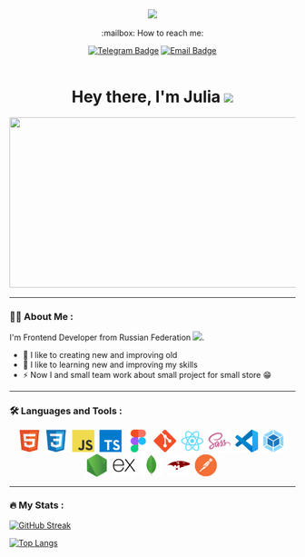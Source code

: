 <div id="header" align="center">
  <img src="https://media.giphy.com/media/v1.Y2lkPTc5MGI3NjExbXlzZTkyNWl5Y3F6dDZ5MjQ2em4yN2pnd2FpeHFsNHV4dGJhOGN2NyZlcD12MV9naWZzX3NlYXJjaCZjdD1n/2IudUHdI075HL02Pkk/giphy.gif"  width="150" />
</div>

<div id="badges" align="center">
 <p> :mailbox: How to reach me: </p>
  <a href="https://t.me/i_am_yulich"><img src="https://img.shields.io/badge/Telegram-blue?logo=telegram&logoColor=white&style=for-the-badge" alt="Telegram Badge" /></a>
  <a href="email:juju-kole4kina@yandex.ru"><img src="https://img.shields.io/badge/Email-blue?logo=Gmail&logoColor=white&style=for-the-badge" alt="Email Badge" /></a>
</div>


<div id="count" align="center">
  <img src="https://komarev.com/ghpvc/?username=juju-kole4kina&style=flat-square&color=blue" alt=""/>
</div>


<h1 align="center">
  Hey there, I'm Julia
  <img src="https://media.giphy.com/media/hvRJCLFzcasrR4ia7z/giphy.gif" width="30px" />
</h1>


<div align="center">
  <img src="https://media.giphy.com/media/LMcB8XospGZO8UQq87/giphy.gif?cid=790b7611myse925iycqzt6y246zn27jgwaixql4uxtba8cv7&ep=v1_gifs_search&rid=giphy.gif&ct=g" width="600" height="300">
</div>

---

### :woman_technologist: About Me :
I'm Frontend Developer from Russian Federation <img src="https://media.giphy.com/media/WUlplcMpOCEmTGBtBW/giphy.gif" width="30">.

- :telescope: I like to creating new and improving old
- :seedling: I like to learning new and improving my skills
- :zap: Now I and small team work about small project for small store :grin:

---

### :hammer_and_wrench: Languages and Tools :

<div align="center">
  <img src="https://github.com/devicons/devicon/blob/master/icons/html5/html5-original.svg" alt="HTML5" title="HTML5" width="40" height="40" />&nbsp;
  <img src="https://github.com/devicons/devicon/blob/master/icons/css3/css3-original.svg" alt="CSS3" title="CSS3" width="40" height="40" />&nbsp;
  <img src="https://github.com/devicons/devicon/blob/master/icons/javascript/javascript-original.svg" alt="Javascript" title="Javascript" width="40" height="40" />&nbsp;
  <img src="https://github.com/devicons/devicon/blob/master/icons/typescript/typescript-original.svg" alt="Typescript" title="Typescript" width="40" height="40" />&nbsp;
  <img src="https://github.com/devicons/devicon/blob/master/icons/figma/figma-original.svg" alt="Figma" title="Figma" width="40" height="40" />&nbsp;
  <img src="https://github.com/devicons/devicon/blob/master/icons/git/git-original.svg" alt="Git" title="Git" width="40" height="40" />&nbsp;
  <img src="https://github.com/devicons/devicon/blob/master/icons/react/react-original.svg" alt="React" title="React" width="40" height="40" />&nbsp;
  <img src="https://github.com/devicons/devicon/blob/master/icons/sass/sass-original.svg" alt="Sass" title="Sass" width="40" height="40" />&nbsp;
  <img src="https://github.com/devicons/devicon/blob/master/icons/vscode/vscode-original.svg" alt="VSCode" title="VSCode" width="40" height="40" />&nbsp;
  <img src="https://github.com/devicons/devicon/blob/master/icons/webpack/webpack-original.svg" alt="Webpack" title="Webpack" width="40" height="40" />&nbsp;
  <img src="https://github.com/devicons/devicon/blob/master/icons/nodejs/nodejs-original.svg" alt="NodeJs" title="NodeJs" width="40" height="40" />&nbsp;
  <img src="https://github.com/devicons/devicon/blob/master/icons/express/express-original.svg" alt="Express" title="Express" width="40" height="40" />&nbsp;
  <img src="https://github.com/devicons/devicon/blob/master/icons/mongodb/mongodb-original.svg" alt="MongoDB" title="MongoDB" width="40" height="40" />&nbsp;
  <img src="https://github.com/devicons/devicon/blob/master/icons/mongoose/mongoose-original.svg" alt="Mongoose" title="Mongoose" width="40" height="40" />&nbsp;
  <img src="https://github.com/devicons/devicon/blob/master/icons/postman/postman-plain.svg" alt="Postman" title="Postman" width="40" height="40" />&nbsp;
</div>

---

### :fire: My Stats :

  [![GitHub Streak](http://github-readme-streak-stats.herokuapp.com?user=juju-kole4kina&theme=dark&background=000000)](https://git.io/streak-stats)

  [![Top Langs](https://github-readme-stats.vercel.app/api/top-langs/?username=juju-kole4kina&layout=compact&theme=vision-friendly-dark)](https://github.com/anuraghazra/github-readme-stats)

